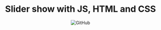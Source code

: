 <h1 align="center">
    Slider show with JS, HTML and CSS
</h1>

<p align="center"> 
  <img alt="GitHub" src="https://user-images.githubusercontent.com/5897030/91620448-5c23af80-e966-11ea-93f3-23601d10ac77.gif">
</p>

